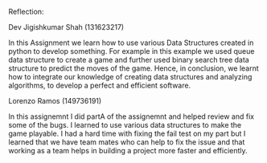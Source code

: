 Reflection:

Dev Jigishkumar Shah (131623217)

In this Assignment we learn how to use various Data Structures created in python to develop something. For example in this example we used queue data structure to create a game and further used binary search tree data structure to predict the moves of the game. Hence, in conclusion, we learnt how to integrate our knowledge of creating data structures and analyzing algorithms, to develop a perfect and efficient software. 

Lorenzo Ramos (149736191)

In this assignemnt I did partA of the assignemnt and helped review and fix some of the bugs. I learned to use various data structures to make the game playable. I had a hard time with fixing the fail test on my part but I learned that we have team mates who can help to fix the issue and that working as a team helps in building a project more faster and efficiently.

